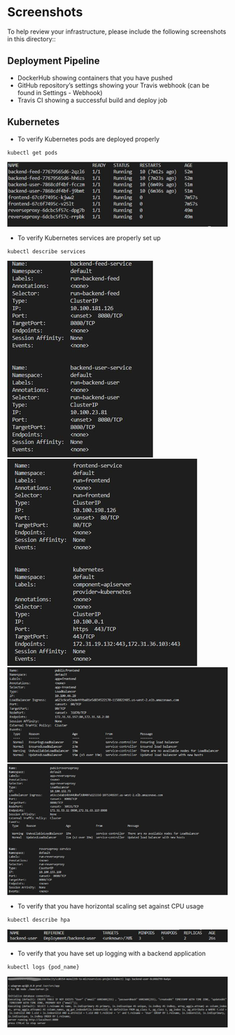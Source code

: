 # Screenshots
To help review your infrastructure, please include the following screenshots in this directory::

## Deployment Pipeline
* DockerHub showing containers that you have pushed
* GitHub repository’s settings showing your Travis webhook (can be found in Settings - Webhook)
* Travis CI showing a successful build and deploy job

## Kubernetes
* To verify Kubernetes pods are deployed properly
```bash
kubectl get pods
```
!["get pods"](get_pods.JPG)

* To verify Kubernetes services are properly set up
```bash
kubectl describe services
```
!["describe services"](describe_services1.JPG)
!["describe services"](describe_services2.JPG)
!["describe services"](describe_services3.JPG)
!["describe services"](describe_services4.JPG)

* To verify that you have horizontal scaling set against CPU usage
```bash
kubectl describe hpa
```
!["describe hpa"](get_hpa.JPG)

* To verify that you have set up logging with a backend application
```bash
kubectl logs {pod_name}
```
!["get logs](get_logs.JPG)